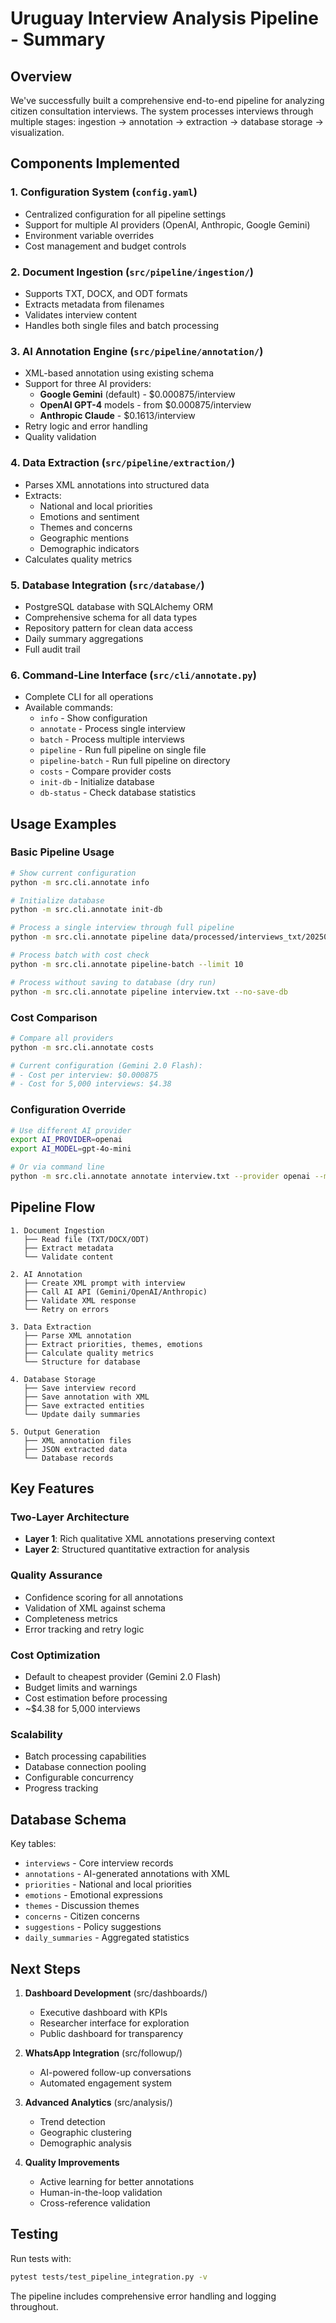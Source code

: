 # Uruguay Interview Analysis Pipeline - Summary

## Overview

We've successfully built a comprehensive end-to-end pipeline for analyzing citizen consultation interviews. The system processes interviews through multiple stages: ingestion → annotation → extraction → database storage → visualization.

## Components Implemented

### 1. Configuration System (`config.yaml`)
- Centralized configuration for all pipeline settings
- Support for multiple AI providers (OpenAI, Anthropic, Google Gemini)
- Environment variable overrides
- Cost management and budget controls

### 2. Document Ingestion (`src/pipeline/ingestion/`)
- Supports TXT, DOCX, and ODT formats
- Extracts metadata from filenames
- Validates interview content
- Handles both single files and batch processing

### 3. AI Annotation Engine (`src/pipeline/annotation/`)
- XML-based annotation using existing schema
- Support for three AI providers:
  - **Google Gemini** (default) - $0.000875/interview
  - **OpenAI GPT-4** models - from $0.000875/interview
  - **Anthropic Claude** - $0.1613/interview
- Retry logic and error handling
- Quality validation

### 4. Data Extraction (`src/pipeline/extraction/`)
- Parses XML annotations into structured data
- Extracts:
  - National and local priorities
  - Emotions and sentiment
  - Themes and concerns
  - Geographic mentions
  - Demographic indicators
- Calculates quality metrics

### 5. Database Integration (`src/database/`)
- PostgreSQL database with SQLAlchemy ORM
- Comprehensive schema for all data types
- Repository pattern for clean data access
- Daily summary aggregations
- Full audit trail

### 6. Command-Line Interface (`src/cli/annotate.py`)
- Complete CLI for all operations
- Available commands:
  - `info` - Show configuration
  - `annotate` - Process single interview
  - `batch` - Process multiple interviews
  - `pipeline` - Run full pipeline on single file
  - `pipeline-batch` - Run full pipeline on directory
  - `costs` - Compare provider costs
  - `init-db` - Initialize database
  - `db-status` - Check database statistics

## Usage Examples

### Basic Pipeline Usage

```bash
# Show current configuration
python -m src.cli.annotate info

# Initialize database
python -m src.cli.annotate init-db

# Process a single interview through full pipeline
python -m src.cli.annotate pipeline data/processed/interviews_txt/20250528_0900_058.txt

# Process batch with cost check
python -m src.cli.annotate pipeline-batch --limit 10

# Process without saving to database (dry run)
python -m src.cli.annotate pipeline interview.txt --no-save-db
```

### Cost Comparison

```bash
# Compare all providers
python -m src.cli.annotate costs

# Current configuration (Gemini 2.0 Flash):
# - Cost per interview: $0.000875
# - Cost for 5,000 interviews: $4.38
```

### Configuration Override

```bash
# Use different AI provider
export AI_PROVIDER=openai
export AI_MODEL=gpt-4o-mini

# Or via command line
python -m src.cli.annotate annotate interview.txt --provider openai --model gpt-4o-mini
```

## Pipeline Flow

```
1. Document Ingestion
   ├── Read file (TXT/DOCX/ODT)
   ├── Extract metadata
   └── Validate content

2. AI Annotation
   ├── Create XML prompt with interview
   ├── Call AI API (Gemini/OpenAI/Anthropic)
   ├── Validate XML response
   └── Retry on errors

3. Data Extraction
   ├── Parse XML annotation
   ├── Extract priorities, themes, emotions
   ├── Calculate quality metrics
   └── Structure for database

4. Database Storage
   ├── Save interview record
   ├── Save annotation with XML
   ├── Save extracted entities
   └── Update daily summaries

5. Output Generation
   ├── XML annotation files
   ├── JSON extracted data
   └── Database records
```

## Key Features

### Two-Layer Architecture
- **Layer 1**: Rich qualitative XML annotations preserving context
- **Layer 2**: Structured quantitative extraction for analysis

### Quality Assurance
- Confidence scoring for all annotations
- Validation of XML against schema
- Completeness metrics
- Error tracking and retry logic

### Cost Optimization
- Default to cheapest provider (Gemini 2.0 Flash)
- Budget limits and warnings
- Cost estimation before processing
- ~$4.38 for 5,000 interviews

### Scalability
- Batch processing capabilities
- Database connection pooling
- Configurable concurrency
- Progress tracking

## Database Schema

Key tables:
- `interviews` - Core interview records
- `annotations` - AI-generated annotations with XML
- `priorities` - National and local priorities
- `emotions` - Emotional expressions
- `themes` - Discussion themes
- `concerns` - Citizen concerns
- `suggestions` - Policy suggestions
- `daily_summaries` - Aggregated statistics

## Next Steps

1. **Dashboard Development** (src/dashboards/)
   - Executive dashboard with KPIs
   - Researcher interface for exploration
   - Public dashboard for transparency

2. **WhatsApp Integration** (src/followup/)
   - AI-powered follow-up conversations
   - Automated engagement system

3. **Advanced Analytics** (src/analysis/)
   - Trend detection
   - Geographic clustering
   - Demographic analysis

4. **Quality Improvements**
   - Active learning for better annotations
   - Human-in-the-loop validation
   - Cross-reference validation

## Testing

Run tests with:
```bash
pytest tests/test_pipeline_integration.py -v
```

The pipeline includes comprehensive error handling and logging throughout.